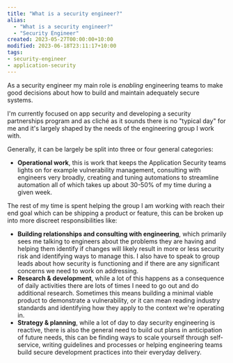 ```yaml
---
title: "What is a security engineer?"
alias:
  - "What is a security engineer?"
  - "Security Engineer"
created: 2023-05-27T00:00:00+10:00
modified: 2023-06-18T23:11:17+10:00
tags:
- security-engineer
- application-security
---
```


As a security engineer my main role is *enabling* engineering teams to make good decisions about how to build and maintain adequately secure systems.

I'm currently focused on app security and developing a security partnerships program and as cliché as it sounds there is no "typical day" for me and it's largely shaped by the needs of the engineering group I work with. 

Generally, it can be largely be split into three or four general categories:
- **Operational work**, this is work that keeps the Application Security teams lights on for example vulnerability management, consulting with engineers very broadly, creating and tuning automations to streamline automation all of which takes up about 30-50% of my time during a given week.

The rest of my time is spent helping the group I am working with reach their end goal which can be shipping a product or feature, this can be broken up into more discreet responsibilities like:
- **Building relationships and consulting with engineering**, which primarily sees me talking to engineers about the problems they are having and helping them identify if changes will likely result in more or less security risk and identifying ways to manage this. I also have to speak to group leads about how security is functioning and if there are any significant concerns we need to work on addressing.
- **Research & development**, while a lot of this happens as a consequence of daily activities there are lots of times I need to go out and do additional research. Sometimes this means building a minimal viable product to demonstrate a vulnerability, or it can mean reading industry standards and identifying how they apply to the context we're operating in.
- **Strategy & planning**, while a lot of day to day security engineering is reactive, there is also the general need to build out plans in anticipation of future needs, this can be finding ways to scale yourself through self-service, writing guidelines and processes or helping engineering teams build secure development practices into their everyday delivery.